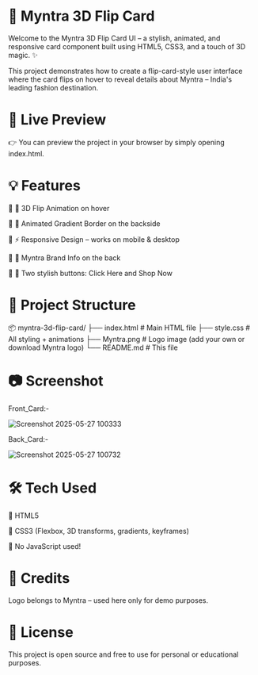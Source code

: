 # 🧊 Myntra 3D Flip Card
Welcome to the Myntra 3D Flip Card UI – a stylish, animated, and responsive card component built using HTML5, CSS3, and a touch of 3D magic. ✨

This project demonstrates how to create a flip-card-style user interface where the card flips on hover to reveal details about Myntra – India's leading fashion destination.

# 🚀 Live Preview
👉 You can preview the project in your browser by simply opening index.html.

# 💡 Features

🔹 🎯 3D Flip Animation on hover

🔹 🌈 Animated Gradient Border on the backside

🔹 ⚡ Responsive Design – works on mobile & desktop

🔹 🧾 Myntra Brand Info on the back

🔹 🎨 Two stylish buttons: Click Here and Shop Now

# 📁 Project Structure
📦 myntra-3d-flip-card/
├── index.html        # Main HTML file
├── style.css         # All styling + animations
├── Myntra.png        # Logo image (add your own or download Myntra logo)
└── README.md         # This file

# 📷 Screenshot
Front_Card:-

![Screenshot 2025-05-27 100333](https://github.com/user-attachments/assets/4b27cdc4-06c1-4680-adf5-7a922c4fa092)

Back_Card:-

![Screenshot 2025-05-27 100732](https://github.com/user-attachments/assets/b906f606-54ad-4261-9188-c43eecd79d92)

# 🛠️ Tech Used
🔹 HTML5

🔹 CSS3 (Flexbox, 3D transforms, gradients, keyframes)

🔹 No JavaScript used!

# 🙌 Credits
Logo belongs to Myntra – used here only for demo purposes.

# 📜 License
This project is open source and free to use for personal or educational purposes.






